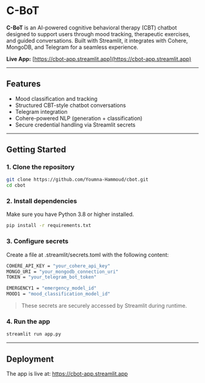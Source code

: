 # C-BoT

**C-BoT** is an AI-powered cognitive behavioral therapy (CBT) chatbot designed to support users through mood tracking, therapeutic exercises, and guided conversations. Built with Streamlit, it integrates with Cohere, MongoDB, and Telegram for a seamless experience.

**Live App:** [https://cbot-app.streamlit.app](https://cbot-app.streamlit.app)

---

## Features

- Mood classification and tracking  
- Structured CBT-style chatbot conversations  
- Telegram integration  
- Cohere-powered NLP (generation + classification)  
- Secure credential handling via Streamlit secrets

---

## Getting Started

### 1. Clone the repository

```bash
git clone https://github.com/Youmna-Hammoud/cbot.git
cd cbot
```

### 2. Install dependencies

Make sure you have Python 3.8 or higher installed.

```bash
pip install -r requirements.txt
```

### 3. Configure secrets

Create a file at .streamlit/secrets.toml with the following content:

```bash
COHERE_API_KEY = "your_cohere_api_key"
MONGO_URI = "your_mongodb_connection_uri"
TOKEN = "your_telegram_bot_token"

EMERGENCY1 = "emergency_model_id"
MOOD1 = "mood_classification_model_id"
```


> These secrets are securely accessed by Streamlit during runtime.



### 4. Run the app

```bash
streamlit run app.py
```


---

## Deployment

The app is live at:
https://cbot-app.streamlit.app


